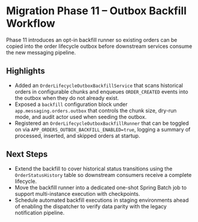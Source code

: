# Migration Phase 11 – Outbox Backfill Workflow

Phase 11 introduces an opt-in backfill runner so existing orders can be copied into the
order lifecycle outbox before downstream services consume the new messaging pipeline.

## Highlights

- Added an `OrderLifecycleOutboxBackfillService` that scans historical orders in
  configurable chunks and enqueues `ORDER_CREATED` events into the outbox when they do not
  already exist.
- Exposed a `backfill` configuration block under `app.messaging.orders.outbox` that
  controls the chunk size, dry-run mode, and audit actor used when seeding the outbox.
- Registered an `OrderLifecycleOutboxBackfillRunner` that can be toggled on via
  `APP_ORDERS_OUTBOX_BACKFILL_ENABLED=true`, logging a summary of processed, inserted, and
  skipped orders at startup.

## Next Steps

- Extend the backfill to cover historical status transitions using the
  `OrderStatusHistory` table so downstream consumers receive a complete lifecycle.
- Move the backfill runner into a dedicated one-shot Spring Batch job to support
  multi-instance execution with checkpoints.
- Schedule automated backfill executions in staging environments ahead of enabling the
  dispatcher to verify data parity with the legacy notification pipeline.
